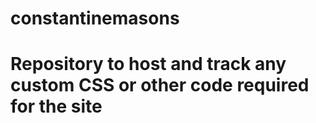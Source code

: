 # constantinemasons
# Repository to host and track any custom CSS or other code required for the site
